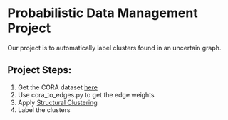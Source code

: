 # Probabilistic Data Management Project

Our project is to automatically label clusters found in an uncertain graph.

## Project Steps:
1. Get the CORA dataset [here](https://relational.fit.cvut.cz/dataset/CORA)
2. Use cora_to_edges.py to get the edge weights
3. Apply [Structural Clustering](https://doi.org/10.1109/TKDE.2018.2872553)
4. Label the clusters
